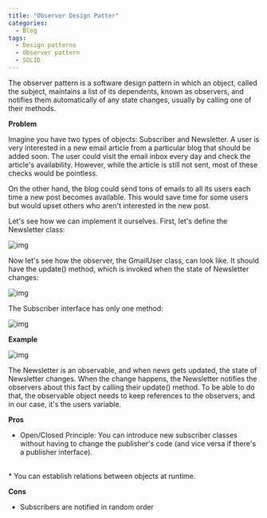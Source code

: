 ```yaml
---
title: "Observer Design Patter"
categories:
  - Blog
tags:
  - Design patterns
  - Observer pattern
  - SOLID
---
```


The observer pattern is a software design pattern in which an object, called the subject, maintains a list of its dependents, known as observers, and notifies them automatically of any state changes, usually by calling one of their methods.

**Problem**

Imagine you have two types of objects: Subscriber and Newsletter. A user is very interested in a new email article from a particular blog that should be added soon. The user could visit the email inbox every day and check the article's availability. However, while the article is still not sent, most of these checks would be pointless.

On the other hand, the blog could send tons of emails to all its users each time a new post becomes available. This would save time for some users but would upset others who aren't interested in the new post.

Let's see how we can implement it ourselves. First, let's define the Newsletter class:

![img]({{site.url}}/assets/blog_images/2021-08-16-observer-design-pattern/observer1.png)

Now let's see how the observer, the GmailUser class, can look like. It should have the update() method, which is invoked when the state of Newsletter changes:

![img]({{site.url}}/assets/blog_images/2021-08-16-observer-design-pattern/observer2.png)

The Subscriber interface has only one method:

![img]({{site.url}}/assets/blog_images/2021-08-16-observer-design-pattern/observer3.png)

**Example**

![img]({{site.url}}/assets/blog_images/2021-08-16-observer-design-pattern/observer4.png)

The Newsletter is an observable, and when news gets updated, the state of Newsletter changes. When the change happens, the Newsletter notifies the observers about this fact by calling their update() method. To be able to do that, the observable object needs to keep references to the observers, and in our case, it's the users variable.

**Pros**

* Open/Closed Principle: You can introduce new subscriber classes without having to change the publisher's code (and vice versa if there's a publisher interface).
<br>
* You can establish relations between objects at runtime.
<br>

**Cons**

* Subscribers are notified in random order

